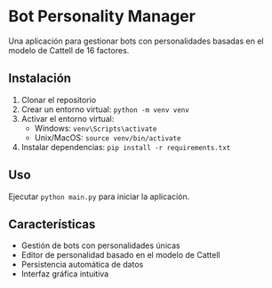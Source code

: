 # Bot Personality Manager

Una aplicación para gestionar bots con personalidades basadas en el modelo de Cattell de 16 factores.

## Instalación

1. Clonar el repositorio
2. Crear un entorno virtual: `python -m venv venv`
3. Activar el entorno virtual:
   - Windows: `venv\Scripts\activate`
   - Unix/MacOS: `source venv/bin/activate`
4. Instalar dependencias: `pip install -r requirements.txt`

## Uso

Ejecutar `python main.py` para iniciar la aplicación.

## Características

- Gestión de bots con personalidades únicas
- Editor de personalidad basado en el modelo de Cattell
- Persistencia automática de datos
- Interfaz gráfica intuitiva
